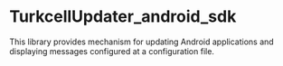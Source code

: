 TurkcellUpdater_android_sdk
===========================

This library provides mechanism for updating Android applications and displaying messages configured at a configuration file.

